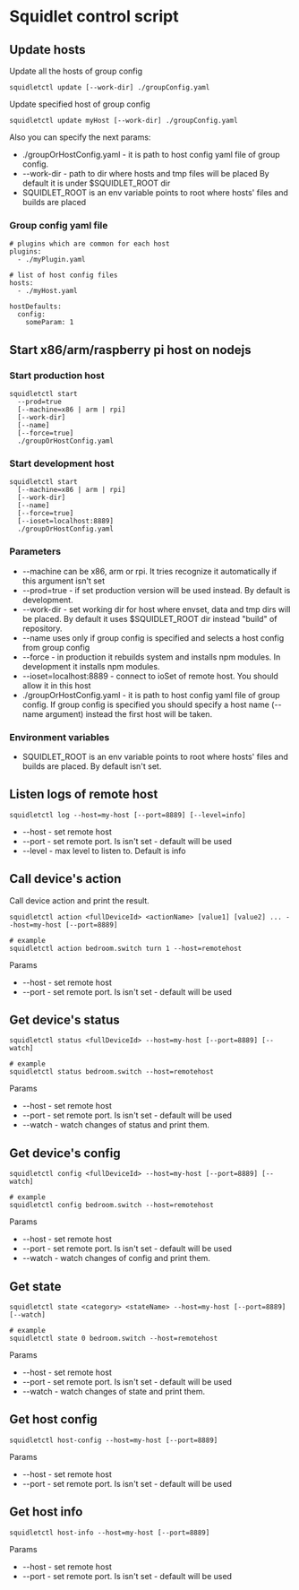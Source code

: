 # Squidlet control script

## Update hosts

Update all the hosts of group config

    squidletctl update [--work-dir] ./groupConfig.yaml

Update specified host of group config 

    squidletctl update myHost [--work-dir] ./groupConfig.yaml
    
Also you can specify the next params:

* ./groupOrHostConfig.yaml - it is path to host config yaml file of group config.
* --work-dir - path to dir where hosts and tmp files will be placed
  By default it is under $SQUIDLET_ROOT dir
* SQUIDLET_ROOT is an env variable points to root where hosts' files and builds are placed


### Group config yaml file

    # plugins which are common for each host
    plugins:
      - ./myPlugin.yaml
      
    # list of host config files
    hosts:
      - ./myHost.yaml

    hostDefaults:
      config:
        someParam: 1


## Start x86/arm/raspberry pi host on nodejs
 
### Start production host

    squidletctl start
      --prod=true
      [--machine=x86 | arm | rpi]
      [--work-dir]
      [--name]
      [--force=true]
      ./groupOrHostConfig.yaml

### Start development host

    squidletctl start
      [--machine=x86 | arm | rpi]
      [--work-dir]
      [--name]
      [--force=true]
      [--ioset=localhost:8889]
      ./groupOrHostConfig.yaml

### Parameters

* --machine can be x86, arm or rpi. It tries recognize it automatically if this argument isn't set
* --prod=true - if set production version will be used instead. By default is development.
* --work-dir - set working dir for host where envset, data and tmp dirs will be placed.
  By default it uses $SQUIDLET_ROOT dir instead "build" of repository.
* --name uses only if group config is specified
  and selects a host config from group config
* --force - in production it rebuilds system and installs npm modules.
   In development it installs npm modules.
* --ioset=localhost:8889 - connect to ioSet of remote host. You should allow it in this host
* ./groupOrHostConfig.yaml - it is path to host config yaml file of group config.
  If group config is specified you should specify a host name (--name argument)
  instead the first host will be taken.

### Environment variables

* SQUIDLET_ROOT is an env variable points to root where hosts' files and builds are placed.
  By default isn't set.


## Listen logs of remote host

    squidletctl log --host=my-host [--port=8889] [--level=info]
    
* --host - set remote host
* --port - set remote port. Is isn't set - default will be used
* --level - max level to listen to. Default is info


## Call device's action

Call device action and print the result.


    squidletctl action <fullDeviceId> <actionName> [value1] [value2] ... --host=my-host [--port=8889]

    # example
    squidletctl action bedroom.switch turn 1 --host=remotehost

Params
* --host - set remote host
* --port - set remote port. Is isn't set - default will be used


## Get device's status

    squidletctl status <fullDeviceId> --host=my-host [--port=8889] [--watch]
    
    # example
    squidletctl status bedroom.switch --host=remotehost
    
Params
* --host - set remote host
* --port - set remote port. Is isn't set - default will be used
* --watch - watch changes of status and print them.

## Get device's config

    squidletctl config <fullDeviceId> --host=my-host [--port=8889] [--watch]
    
    # example
    squidletctl config bedroom.switch --host=remotehost
    
Params
* --host - set remote host
* --port - set remote port. Is isn't set - default will be used
* --watch - watch changes of config and print them.

## Get state

    squidletctl state <category> <stateName> --host=my-host [--port=8889] [--watch]
    
    # example
    squidletctl state 0 bedroom.switch --host=remotehost
        
Params
* --host - set remote host
* --port - set remote port. Is isn't set - default will be used
* --watch - watch changes of state and print them.

## Get host config

    squidletctl host-config --host=my-host [--port=8889]
    
Params
* --host - set remote host
* --port - set remote port. Is isn't set - default will be used

## Get host info

    squidletctl host-info --host=my-host [--port=8889]
    
Params
* --host - set remote host
* --port - set remote port. Is isn't set - default will be used

